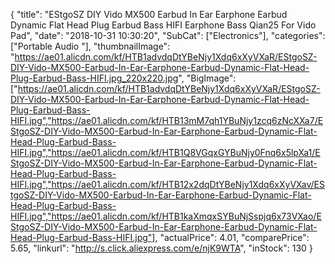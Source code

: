 {
	"title": "EStgoSZ DIY Vido MX500 Earbud In Ear Earphone Earbud Dynamic Flat Head Plug Earbud Bass HIFI Earphone Bass Qian25 For Vido Pad",
	"date": "2018-10-31 10:30:20",
	"SubCat": ["Electronics"],
	"categories": ["Portable Audio "],
	"thumbnailImage": "https://ae01.alicdn.com/kf/HTB1advdqDtYBeNjy1Xdq6xXyVXaR/EStgoSZ-DIY-Vido-MX500-Earbud-In-Ear-Earphone-Earbud-Dynamic-Flat-Head-Plug-Earbud-Bass-HIFI.jpg_220x220.jpg",
	"BigImage": ["https://ae01.alicdn.com/kf/HTB1advdqDtYBeNjy1Xdq6xXyVXaR/EStgoSZ-DIY-Vido-MX500-Earbud-In-Ear-Earphone-Earbud-Dynamic-Flat-Head-Plug-Earbud-Bass-HIFI.jpg","https://ae01.alicdn.com/kf/HTB13mM7qh1YBuNjy1zcq6zNcXXa7/EStgoSZ-DIY-Vido-MX500-Earbud-In-Ear-Earphone-Earbud-Dynamic-Flat-Head-Plug-Earbud-Bass-HIFI.jpg","https://ae01.alicdn.com/kf/HTB1Q8VGqxGYBuNjy0Fnq6x5lpXa1/EStgoSZ-DIY-Vido-MX500-Earbud-In-Ear-Earphone-Earbud-Dynamic-Flat-Head-Plug-Earbud-Bass-HIFI.jpg","https://ae01.alicdn.com/kf/HTB12x2dqDtYBeNjy1Xdq6xXyVXav/EStgoSZ-DIY-Vido-MX500-Earbud-In-Ear-Earphone-Earbud-Dynamic-Flat-Head-Plug-Earbud-Bass-HIFI.jpg","https://ae01.alicdn.com/kf/HTB1kaXmqxSYBuNjSspjq6x73VXao/EStgoSZ-DIY-Vido-MX500-Earbud-In-Ear-Earphone-Earbud-Dynamic-Flat-Head-Plug-Earbud-Bass-HIFI.jpg"],
	"actualPrice": 4.01,
	"comparePrice": 5.65,
	"linkurl": "http://s.click.aliexpress.com/e/njK9WTA",
	"inStock": 130
}
